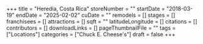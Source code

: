 +++
title = "Heredia, Costa Rica"
storeNumber = ""
startDate = "2018-03-19"
endDate = "2025-02-02"
cuDate = ""
remodels = []
stages = []
franchisees = []
attractions = []
sqft = ""
latitudeLongitude = []
citations = []
contributors = []
downloadLinks = []
pageThumbnailFile = ""
tags = ["Locations"]
categories = ["Chuck E. Cheese's"]
draft = false
+++
